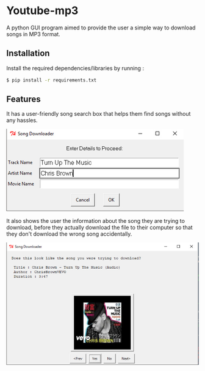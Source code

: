 # Youtube-mp3
A python GUI program aimed to provide the user a simple way to download songs in MP3 format.

## Installation
Install the required dependencies/libraries by running :

```bash
$ pip install -r requirements.txt
```

## Features
It has a user-friendly song search box that helps them find songs without any hassles.

![Song Query Box](https://raw.githubusercontent.com/udit-001/youtube-mp3/master/img/Song%20Query.png)

It also shows the user the information about the song they are trying to download, before they actually download the file to their computer so that they don't download the wrong song accidentally.

![Song Preview](https://raw.githubusercontent.com/udit-001/youtube-mp3/master/img/Song%20Preview.png)

